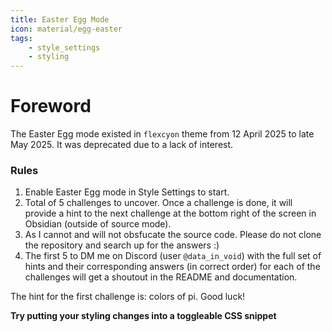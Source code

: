 ```yaml
---
title: Easter Egg Mode
icon: material/egg-easter
tags:
    - style_settings
    - styling
---
```


# Foreword
The Easter Egg mode existed in `flexcyon` theme from 12 April 2025 to late May 2025. It was deprecated due to a lack of interest.

### Rules
1. Enable Easter Egg mode in Style Settings to start.
2. Total of 5 challenges to uncover. Once a challenge is done, it will provide a hint to the next challenge at the bottom right of the screen in Obsidian (outside of source mode).
3. As I cannot and will not obsfucate the source code. Please do not clone the repository and search up for the answers :)
4. The first 5 to DM me on Discord (user `@data_in_void`) with the full set of hints and their corresponding answers (in correct order) for each of the challenges will get a shoutout in the README and documentation.

The hint for the first challenge is: colors of pi. Good luck!

**Try putting your styling changes into a toggleable CSS snippet**